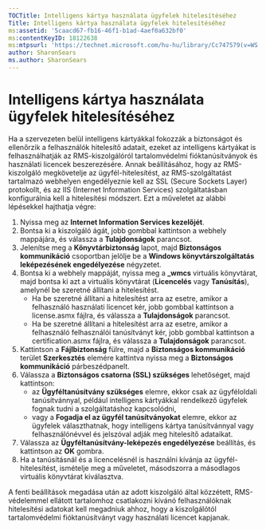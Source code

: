 ```yaml
---
TOCTitle: Intelligens kártya használata ügyfelek hitelesítéséhez
Title: Intelligens kártya használata ügyfelek hitelesítéséhez
ms:assetid: '5caacd67-fb16-46f1-b1ad-4aef0a632bf0'
ms:contentKeyID: 18122638
ms:mtpsurl: 'https://technet.microsoft.com/hu-hu/library/Cc747579(v=WS.10)'
author: SharonSears
ms.author: SharonSears
---
```


Intelligens kártya használata ügyfelek hitelesítéséhez
======================================================

Ha a szervezeten belül intelligens kártyákkal fokozzák a biztonságot és ellenőrzik a felhasználók hitelesítő adatait, ezeket az intelligens kártyákat is felhasználhatják az RMS-kiszolgálóról tartalomvédelmi fióktanúsítványok és használati licencek beszerezésére. Annak beállításához, hogy az RMS-kiszolgáló megkövetelje az ügyfél-hitelesítést, az RMS-szolgáltatást tartalmazó webhelyen engedélyeznie kell az SSL (Secure Sockets Layer) protokollt, és az IIS (Internet Information Services) szolgáltatásban konfigurálnia kell a hitelesítési módszert. Ezt a műveletet az alábbi lépésekkel hajthatja végre:

1.  Nyissa meg az **Internet Information Services kezelőjét**.
2.  Bontsa ki a kiszolgáló ágát, jobb gombbal kattintson a webhely mappájára, és válassza a **Tulajdonságok** parancsot.
3.  Jelenítse meg a **Könyvtárbiztonság** lapot, majd **Biztonságos kommunikáció** csoportban jelölje be a **Windows könyvtárszolgáltatás leképezésének engedélyezése** négyzetet.
4.  Bontsa ki a webhely mappáját, nyissa meg a **\_wmcs** virtuális könyvtárat, majd bontsa ki azt a virtuális könyvtárat (**Licencelés** vagy **Tanúsítás**), amelynél be szeretné állítani a hitelesítést.
    -   Ha be szeretné állítani a hitelesítést arra az esetre, amikor a felhasználó használati licencet kér, jobb gombbal kattintson a license.asmx fájlra, és válassza a **Tulajdonságok** parancsot.
    -   Ha be szeretné állítani a hitelesítést arra az esetre, amikor a felhasználó felhasználói tanúsítványt kér, jobb gombbal kattintson a certification.asmx fájlra, és válassza a **Tulajdonságok** parancsot.
5.  Kattintson a **Fájlbiztonság** fülre, majd a **Biztonságos kommunikáció** terület **Szerkesztés** elemére kattintva nyissa meg a **Biztonságos kommunikáció** párbeszédpanelt.
6.  Válassza a **Biztonságos csatorna (SSL) szükséges** lehetőséget, majd kattintson:
    -   az **Ügyféltanúsítvány szükséges** elemre, ekkor csak az ügyféloldali tanúsítvánnyal, például intelligens kártyákkal rendelkező ügyfelek fognak tudni a szolgáltatáshoz kapcsolódni,
    -   vagy a **Fogadja el az ügyfél tanúsítványokat** elemre, ekkor az ügyfelek választhatnak, hogy intelligens kártya tanúsítvánnyal vagy felhasználónévvel és jelszóval adják meg hitelesítő adataikat.
7.  Válassza az **Ügyféltanúsítvány-leképezés engedélyezése** beállítás, és kattintson az **OK** gombra.
8.  Ha a tanúsításnál és a licencelésnél is használni kívánja az ügyfél-hitelesítést, ismételje meg a műveletet, másodszorra a másodlagos virtuális könyvtárat kiválasztva.

A fenti beállítások megadása után az adott kiszolgáló által közzétett, RMS-védelemmel ellátott tartalomhoz csatlakozni kívánó felhasználóknak hitelesítési adatokat kell megadniuk ahhoz, hogy a kiszolgálótól tartalomvédelmi fióktanúsítványt vagy használati licencet kapjanak.

